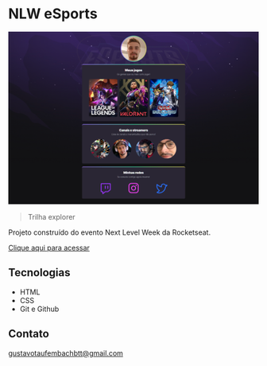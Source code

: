 # NLW eSports 

![preview](./.github/preview.png)

> Trilha explorer

Projeto construído do evento Next Level Week da Rocketseat.

[Clique aqui para acessar](https://d41k1.github.io/Nlw-esports-explorer/)

## Tecnologias

- HTML
- CSS
- Git e Github

## Contato

gustavotaufembachbtt@gmail.com